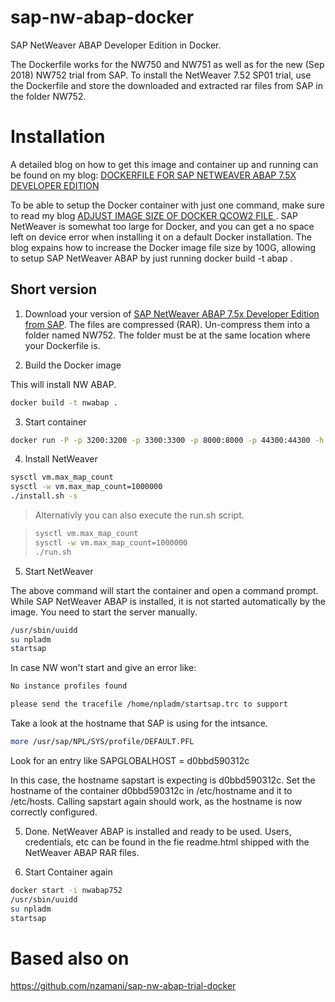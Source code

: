 # sap-nw-abap-docker

SAP NetWeaver ABAP Developer Edition in Docker.

The Dockerfile works for the NW750 and NW751 as well as for the new (Sep 2018) NW752 trial from SAP. To install the NetWeaver 7.52 SP01 trial, use the Dockerfile and store the downloaded and extracted rar files from SAP in the folder NW752.

# Installation

A detailed blog on how to get this image and container up and running can be found on my blog: [DOCKERFILE FOR SAP NETWEAVER ABAP 7.5X DEVELOPER EDITION](https://www.itsfullofstars.de/2017/09/dockerfile-for-sap-netweaver-abap-7-5x-developer-edition/)

To be able to setup the Docker container with just one command, make sure to read my blog [ADJUST IMAGE SIZE OF DOCKER QCOW2 FILE
](https://www.itsfullofstars.de/2017/12/adjust-the-image-size-of-docker/). SAP NetWeaver is somewhat too large for Docker, and you can get a no space left on device error when installing it on a default Docker installation. The blog expains how to increase the Docker image file size by 100G, allowing to setup SAP NetWeaver ABAP by just running docker build -t abap .

## Short version

1. Download your version of [SAP NetWeaver ABAP 7.5x Developer Edition from SAP](https://tools.hana.ondemand.com/#abap). The files are compressed (RAR). Un-compress them into a folder named NW752. The folder must be at the same location where your Dockerfile is.

2. Build the Docker image

This will install NW ABAP.

```sh
docker build -t nwabap .
```

3. Start container

```sh
docker run -P -p 3200:3200 -p 3300:3300 -p 8000:8000 -p 44300:44300 -h vhcalnplci --privileged --name nwabap752 -it nwabap:latest /bin/bash
```
4. Install NetWeaver

```sh
sysctl vm.max_map_count
sysctl -w vm.max_map_count=1000000
./install.sh -s
```

> Alternativly you can also execute the run.sh script.

> ```sh
> sysctl vm.max_map_count
> sysctl -w vm.max_map_count=1000000
> ./run.sh
> ```

5. Start NetWeaver

The above command will start the container and open a command prompt. While SAP NetWeaver ABAP is installed, it is not started automatically by the image. You need to start the server manually.

```sh
/usr/sbin/uuidd
su npladm
startsap
```

In case NW won't start and give an error like: 

```sh
No instance profiles found

please send the tracefile /home/npladm/startsap.trc to support
```

Take a look at the hostname that SAP is using for the intsance. 

```sh
more /usr/sap/NPL/SYS/profile/DEFAULT.PFL
```

Look for an entry like SAPGLOBALHOST = d0bbd590312c

In this case, the hostname sapstart is expecting is d0bbd590312c. Set the hostname of the container d0bbd590312c in /etc/hostname and it to /etc/hosts. Calling sapstart again should work, as the hostname is now correctly configured.

5. Done. NetWeaver ABAP is installed and ready to be used. Users, credentials, etc can be found in the fie readme.html shipped with the NetWeaver ABAP RAR files.

6. Start Container again
```sh
docker start -i nwabap752
/usr/sbin/uuidd
su npladm
startsap
```

# Based also on 

https://github.com/nzamani/sap-nw-abap-trial-docker

